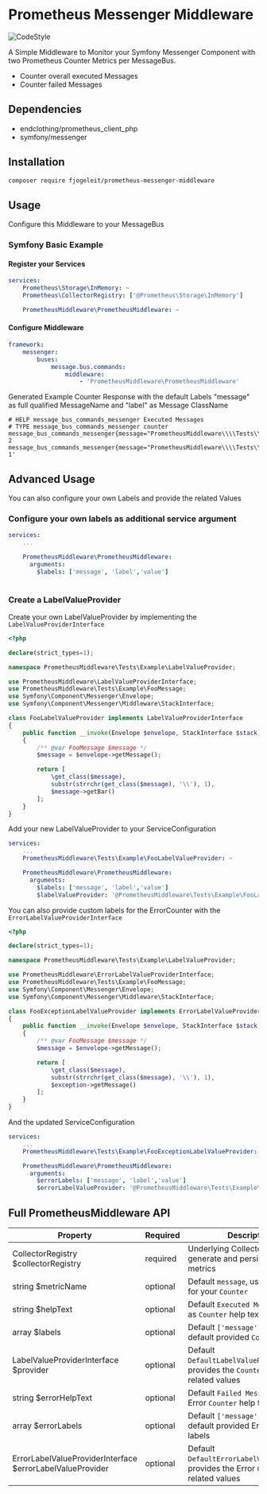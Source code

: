 # Prometheus Messenger Middleware

![CodeStyle](https://github.com/fjogeleit/prometheus-messenger-middleware/workflows/CodeStyle/badge.svg)

A Simple Middleware to Monitor your Symfony Messenger Component with two Prometheus Counter Metrics per MessageBus.

* Counter overall executed Messages
* Counter failed Messages

## Dependencies
* endclothing/prometheus_client_php
* symfony/messenger

## Installation

```bash
composer require fjogeleit/prometheus-messenger-middleware
```

## Usage

Configure this Middleware to your MessageBus

### Symfony Basic Example

#### Register your Services

```yaml
services:
    Prometheus\Storage\InMemory: ~
    Prometheus\CollectorRegistry: ['@Prometheus\Storage\InMemory']

    PrometheusMiddleware\PrometheusMiddleware: ~
```

#### Configure Middleware

```yaml
framework:
    messenger:
        buses:
            message.bus.commands:
                middleware:
                    - 'PrometheusMiddleware\PrometheusMiddleware'
```

Generated Example Counter Response with the default Labels "message" as full qualified MessageName and "label" as Message ClassName

```text
# HELP message_bus_commands_messenger Executed Messages
# TYPE message_bus_commands_messenger counter
message_bus_commands_messenger{message="PrometheusMiddleware\\\\Tests\\\\Example\\\\FooMessage",name="FooMessage",value="Bar"} 2
message_bus_commands_messenger{message="PrometheusMiddleware\\\\Tests\\\\Example\\\\FooMessage",name="FooMessage",value="Baz"} 1'
```
## Advanced Usage

You can also configure your own Labels and provide the related Values

### Configure your own labels as additional service argument

```yaml
services:
    ...

    PrometheusMiddleware\PrometheusMiddleware:
      arguments:
        $labels: ['message', 'label','value']
        
```

### Create a LabelValueProvider

Create your own LabelValueProvider by implementing the `LabelValueProviderInterface`

```php
<?php

declare(strict_types=1);

namespace PrometheusMiddleware\Tests\Example\LabelValueProvider;

use PrometheusMiddleware\LabelValueProviderInterface;
use PrometheusMiddleware\Tests\Example\FooMessage;
use Symfony\Component\Messenger\Envelope;
use Symfony\Component\Messenger\Middleware\StackInterface;

class FooLabelValueProvider implements LabelValueProviderInterface
{
    public function __invoke(Envelope $envelope, StackInterface $stack): array
    {
        /** @var FooMessage $message */
        $message = $envelope->getMessage();

        return [
            \get_class($message),
            substr(strrchr(get_class($message), '\\'), 1),
            $message->getBar()
        ];
    }
}
```
Add your new LabelValueProvider to your ServiceConfiguration

```yaml
services:
    ...
    PrometheusMiddleware\Tests\Example\FooLabelValueProvider: ~

    PrometheusMiddleware\PrometheusMiddleware:
      arguments:
        $labels: ['message', 'label','value']
        $labelValueProvider: '@PrometheusMiddleware\Tests\Example\FooLabelValueProvider'
```
You can also provide custom labels for the ErrorCounter with the `ErrorLabelValueProviderInterface`

```php
<?php

declare(strict_types=1);

namespace PrometheusMiddleware\Tests\Example\LabelValueProvider;

use PrometheusMiddleware\ErrorLabelValueProviderInterface;
use PrometheusMiddleware\Tests\Example\FooMessage;
use Symfony\Component\Messenger\Envelope;
use Symfony\Component\Messenger\Middleware\StackInterface;

class FooExceptionLabelValueProvider implements ErrorLabelValueProviderInterface
{
    public function __invoke(Envelope $envelope, StackInterface $stack, \Throwable $exception): array
    {
        /** @var FooMessage $message */
        $message = $envelope->getMessage();

        return [
            \get_class($message),
            substr(strrchr(get_class($message), '\\'), 1),
            $exception->getMessage()
        ];
    }
}
```
And the updated ServiceConfiguration

```yaml
services:
    ...
    PrometheusMiddleware\Tests\Example\FooExceptionLabelValueProvider: ~

    PrometheusMiddleware\PrometheusMiddleware:
      arguments:
        $errorLabels: ['message', 'label','value']
        $errorLabelValueProvider: '@PrometheusMiddleware\Tests\Example\LabelValueProvider'
```

## Full PrometheusMiddleware API

| Property                        | Required         | Description
|---------------------------------|------------------|-------------------------------------------------------------------|
| CollectorRegistry $collectorRegistry     | required         | Underlying CollectorRegistry to generate and persist your metrics |
| string $metricName              | optional         | Default `message`, used as "name" for your `Counter`              |
| string $helpText                | optional         | Default `Executed Messages`, used as `Counter` help text  |
| array $labels                   | optional         | Default `['message', 'label']`, default provided `Counter` labels  |
| LabelValueProviderInterface $provider | optional         | Default `DefaultLabelValueProvider`, provides the `Counter` label related values  |
| string $errorHelpText           | optional         | Default `Failed Messages`, used as Error `Counter` help text  |
| array $errorLabels              | optional         | Default `['message', 'label']`, default provided Error `Counter` labels  |
| ErrorLabelValueProviderInterface $errorLabelValueProvider | optional         | Default `DefaultErrorLabelValueProvider`, provides the Error `Counter` label related values  |
